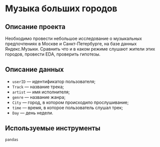 # Музыка больших городов

## Описание проекта

Необходимо провести небольшое исследование о музыкальных предпочтениях в Москве и Санкт-Петербурге, на базе данных Яндекс.Музыки.
Сравнить что и в каком режиме слушают жители этих городов, провести EDA, проверить гипотезы.

## Описание данных

* `userID` — идентификатор пользователя;
* `Track` — название трека;  
* `artist` — имя исполнителя;
* `genre` — название жанра;
* `City` — город, в котором происходило прослушивание;
* `time` — время, в которое пользователь слушал трек;
* `Day` — день недели.

## Используемые инструменты
`pandas`
